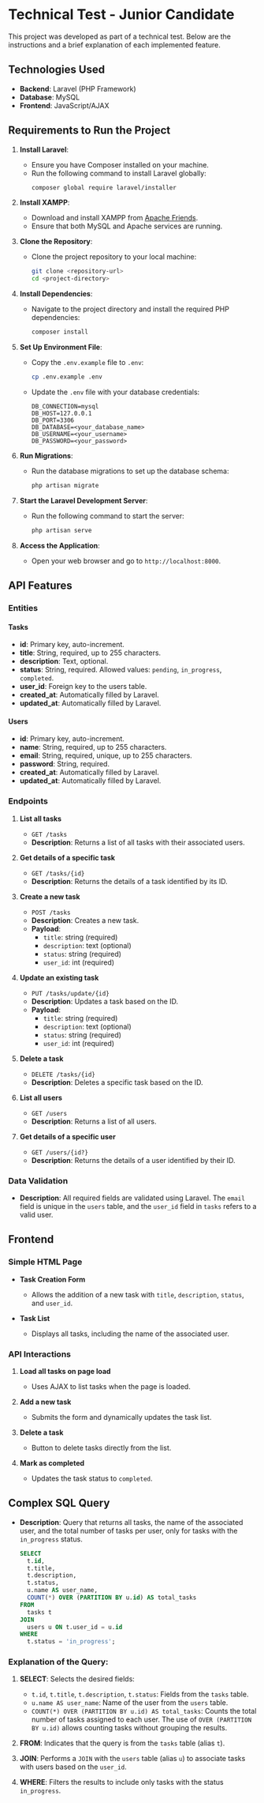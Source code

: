 # Technical Test - Junior Candidate

This project was developed as part of a technical test. Below are the instructions and a brief explanation of each implemented feature.

## Technologies Used

- **Backend**: Laravel (PHP Framework)
- **Database**: MySQL
- **Frontend**: JavaScript/AJAX


## Requirements to Run the Project

1. **Install Laravel**:
    - Ensure you have Composer installed on your machine.
    - Run the following command to install Laravel globally:
      ```bash
      composer global require laravel/installer
      ```

2. **Install XAMPP**:
    - Download and install XAMPP from [Apache Friends](https://www.apachefriends.org/index.html).
    - Ensure that both MySQL and Apache services are running.

3. **Clone the Repository**:
    - Clone the project repository to your local machine:
      ```bash
      git clone <repository-url>
      cd <project-directory>
      ```

4. **Install Dependencies**:
    - Navigate to the project directory and install the required PHP dependencies:
      ```bash
      composer install
      ```

5. **Set Up Environment File**:
    - Copy the `.env.example` file to `.env`:
      ```bash
      cp .env.example .env
      ```
    - Update the `.env` file with your database credentials:
      ```plaintext
      DB_CONNECTION=mysql
      DB_HOST=127.0.0.1
      DB_PORT=3306
      DB_DATABASE=<your_database_name>
      DB_USERNAME=<your_username>
      DB_PASSWORD=<your_password>
      ```

6. **Run Migrations**:
    - Run the database migrations to set up the database schema:
      ```bash
      php artisan migrate
      ```

7. **Start the Laravel Development Server**:
    - Run the following command to start the server:
      ```bash
      php artisan serve
      ```

8. **Access the Application**:
    - Open your web browser and go to `http://localhost:8000`.

## API Features

### Entities

#### Tasks
- **id**: Primary key, auto-increment.
- **title**: String, required, up to 255 characters.
- **description**: Text, optional.
- **status**: String, required. Allowed values: `pending`, `in_progress`, `completed`.
- **user_id**: Foreign key to the users table.
- **created_at**: Automatically filled by Laravel.
- **updated_at**: Automatically filled by Laravel.

#### Users
- **id**: Primary key, auto-increment.
- **name**: String, required, up to 255 characters.
- **email**: String, required, unique, up to 255 characters.
- **password**: String, required.
- **created_at**: Automatically filled by Laravel.
- **updated_at**: Automatically filled by Laravel.

### Endpoints

1. **List all tasks**
    - `GET /tasks`
    - **Description**: Returns a list of all tasks with their associated users.

2. **Get details of a specific task**
    - `GET /tasks/{id}`
    - **Description**: Returns the details of a task identified by its ID.

3. **Create a new task**
    - `POST /tasks`
    - **Description**: Creates a new task.
    - **Payload**:
        - `title`: string (required)
        - `description`: text (optional)
        - `status`: string (required)
        - `user_id`: int (required)

4. **Update an existing task**
    - `PUT /tasks/update/{id}`
    - **Description**: Updates a task based on the ID.
    - **Payload**:
        - `title`: string (required)
        - `description`: text (optional)
        - `status`: string (required)
        - `user_id`: int (required)

5. **Delete a task**
    - `DELETE /tasks/{id}`
    - **Description**: Deletes a specific task based on the ID.

6. **List all users**
    - `GET /users`
    - **Description**: Returns a list of all users.

7. **Get details of a specific user**
    - `GET /users/{id?}`
    - **Description**: Returns the details of a user identified by their ID.

### Data Validation
- **Description**: All required fields are validated using Laravel. The `email` field is unique in the `users` table, and the `user_id` field in `tasks` refers to a valid user.

## Frontend

### Simple HTML Page

- **Task Creation Form**
    - Allows the addition of a new task with `title`, `description`, `status`, and `user_id`.

- **Task List**
    - Displays all tasks, including the name of the associated user.

### API Interactions
1. **Load all tasks on page load**
    - Uses AJAX to list tasks when the page is loaded.

2. **Add a new task**
    - Submits the form and dynamically updates the task list.

3. **Delete a task**
    - Button to delete tasks directly from the list.

4. **Mark as completed**
    - Updates the task status to `completed`.

## Complex SQL Query

- **Description**: Query that returns all tasks, the name of the associated user, and the total number of tasks per user, only for tasks with the `in_progress` status.

  ```sql
  SELECT 
    t.id,
    t.title,
    t.description,
    t.status,
    u.name AS user_name,
    COUNT(*) OVER (PARTITION BY u.id) AS total_tasks
  FROM
    tasks t
  JOIN
    users u ON t.user_id = u.id
  WHERE
    t.status = 'in_progress';


### Explanation of the Query:

1. **SELECT**: Selects the desired fields:
    - `t.id`, `t.title`, `t.description`, `t.status`: Fields from the `tasks` table.
    - `u.name AS user_name`: Name of the user from the `users` table.
    - `COUNT(*) OVER (PARTITION BY u.id) AS total_tasks`: Counts the total number of tasks assigned to each user. The use of `OVER (PARTITION BY u.id)` allows counting tasks without grouping the results.

2. **FROM**: Indicates that the query is from the `tasks` table (alias `t`).

3. **JOIN**: Performs a `JOIN` with the `users` table (alias `u`) to associate tasks with users based on the `user_id`.

4. **WHERE**: Filters the results to include only tasks with the status `in_progress`.


